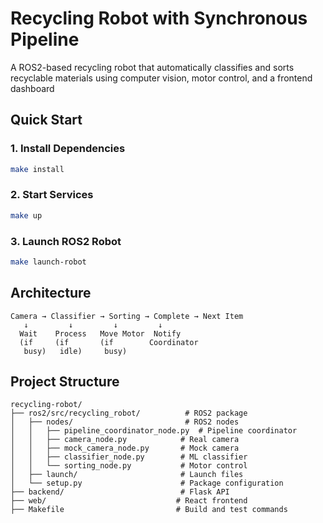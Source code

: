 # Recycling Robot with Synchronous Pipeline

A ROS2-based recycling robot that automatically classifies and sorts recyclable materials using computer vision, motor control, and a frontend dashboard

## Quick Start

### 1. Install Dependencies
```bash
make install
```

### 2. Start Services
```bash
make up
```

### 3. Launch ROS2 Robot
```bash
make launch-robot
```


## Architecture

```
Camera → Classifier → Sorting → Complete → Next Item
   ↓         ↓         ↓         ↓
  Wait    Process   Move Motor  Notify
  (if     (if       (if        Coordinator
   busy)   idle)     busy)
```

## Project Structure

```
recycling-robot/
├── ros2/src/recycling_robot/          # ROS2 package
│   ├── nodes/                         # ROS2 nodes
│   │   ├── pipeline_coordinator_node.py  # Pipeline coordinator
│   │   ├── camera_node.py            # Real camera
│   │   ├── mock_camera_node.py       # Mock camera
│   │   ├── classifier_node.py        # ML classifier
│   │   └── sorting_node.py           # Motor control
│   ├── launch/                       # Launch files
│   └── setup.py                      # Package configuration
├── backend/                          # Flask API
├── web/                             # React frontend
├── Makefile                         # Build and test commands

```
